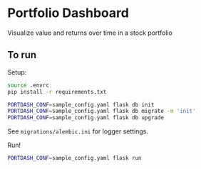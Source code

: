 # Portfolio Dashboard
Visualize value and returns over time in a stock portfolio

## To run

Setup:
```bash
source .envrc
pip install -r requirements.txt

PORTDASH_CONF=sample_config.yaml flask db init
PORTDASH_CONF=sample_config.yaml flask db migrate -m 'init'
PORTDASH_CONF=sample_config.yaml flask db upgrade
```

See `migrations/alembic.ini` for logger settings.

Run!
```bash
PORTDASH_CONF=sample_config.yaml flask run
```